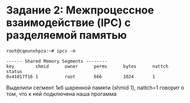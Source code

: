 # Задание 2: Межпроцессное взаимодействие (IPC) с разделяемой памятью

```
root@cqeunxhpza:~# ipcs -m

------ Shared Memory Segments --------
key        shmid      owner      perms      bytes      nattch     status      
0x41017f16 1          root       666        1024       1                       
```

Выделили сегмент 1кб шаренной памяти (shmid 1), nattch=1 говорит о том, что к ней подключена наша прогамма
